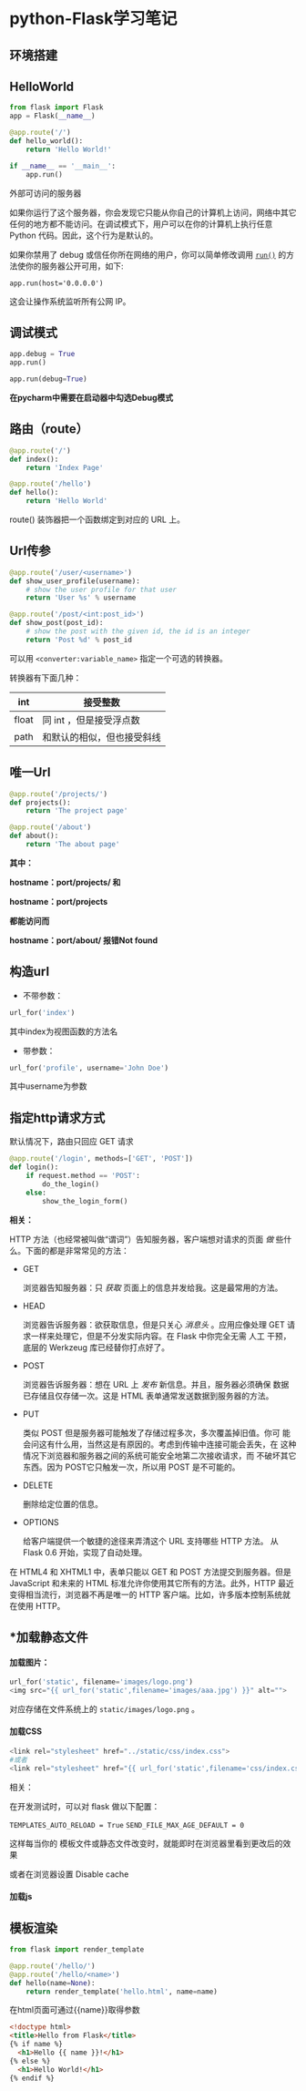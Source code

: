 # python-Flask学习笔记



## 环境搭建

## HelloWorld

```python
from flask import Flask
app = Flask(__name__)

@app.route('/')
def hello_world():
    return 'Hello World!'

if __name__ == '__main__':
    app.run()
```

外部可访问的服务器



如果你运行了这个服务器，你会发现它只能从你自己的计算机上访问，网络中其它任何的地方都不能访问。在调试模式下，用户可以在你的计算机上执行任意 Python 代码。因此，这个行为是默认的。

如果你禁用了 debug 或信任你所在网络的用户，你可以简单修改调用 [`run()`](http://docs.jinkan.org/docs/flask/api.html#flask.Flask.run) 的方法使你的服务器公开可用，如下:

```
app.run(host='0.0.0.0')
```

这会让操作系统监听所有公网 IP。



## 调试模式

```python
app.debug = True
app.run()
```

```python
app.run(debug=True)
```

**在pycharm中需要在启动器中勾选Debug模式**

## 路由（route）

```python
@app.route('/')
def index():
    return 'Index Page'

@app.route('/hello')
def hello():
    return 'Hello World'
```

route() 装饰器把一个函数绑定到对应的 URL 上。

## Url传参

```python
@app.route('/user/<username>')
def show_user_profile(username):
    # show the user profile for that user
    return 'User %s' % username

@app.route('/post/<int:post_id>')
def show_post(post_id):
    # show the post with the given id, the id is an integer
    return 'Post %d' % post_id
```

可以用 `<converter:variable_name>` 指定一个可选的转换器。

转换器有下面几种：

| int   | 接受整数                   |
| ----- | -------------------------- |
| float | 同 int ，但是接受浮点数    |
| path  | 和默认的相似，但也接受斜线 |

## 唯一Url



```python
@app.route('/projects/')
def projects():
    return 'The project page'

@app.route('/about')
def about():
    return 'The about page'
```

**其中：**

**hostname：port/projects/    和**

**hostname：port/projects**

**都能访问而**

**hostname：port/about/    报错Not  found**



## 构造url

- 不带参数：

```python
url_for('index')
```

其中index为视图函数的方法名

- 带参数：

```python
url_for('profile', username='John Doe')
```

其中username为参数

## 指定http请求方式

默认情况下，路由只回应 GET 请求

```python
@app.route('/login', methods=['GET', 'POST'])
def login():
    if request.method == 'POST':
        do_the_login()
    else:
        show_the_login_form()
```

**相关：**

HTTP 方法（也经常被叫做“谓词”）告知服务器，客户端想对请求的页面 *做* 些什么。下面的都是非常常见的方法：

- GET

  浏览器告知服务器：只 *获取* 页面上的信息并发给我。这是最常用的方法。

- HEAD

  浏览器告诉服务器：欲获取信息，但是只关心 *消息头* 。应用应像处理 GET 请求一样来处理它，但是不分发实际内容。在 Flask 中你完全无需 人工 干预，底层的 Werkzeug 库已经替你打点好了。

- POST

  浏览器告诉服务器：想在 URL 上 *发布* 新信息。并且，服务器必须确保 数据已存储且仅存储一次。这是 HTML 表单通常发送数据到服务器的方法。

- PUT

  类似 POST 但是服务器可能触发了存储过程多次，多次覆盖掉旧值。你可 能会问这有什么用，当然这是有原因的。考虑到传输中连接可能会丢失，在 这种 情况下浏览器和服务器之间的系统可能安全地第二次接收请求，而 不破坏其它东西。因为 POST它只触发一次，所以用 POST 是不可能的。

- DELETE

  删除给定位置的信息。

- OPTIONS

  给客户端提供一个敏捷的途径来弄清这个 URL 支持哪些 HTTP 方法。 从 Flask 0.6 开始，实现了自动处理。

在 HTML4 和 XHTML1 中，表单只能以 GET 和 POST 方法提交到服务器。但是 JavaScript 和未来的 HTML 标准允许你使用其它所有的方法。此外，HTTP 最近变得相当流行，浏览器不再是唯一的 HTTP 客户端。比如，许多版本控制系统就在使用 HTTP。



## *加载静态文件

#### 加载图片：

```python
url_for('static', filename='images/logo.png')
<img src="{{ url_for('static',filename='images/aaa.jpg') }}" alt="">
```

对应存储在文件系统上的 `static/images/logo.png` 。

#### 加载CSS

```python
<link rel="stylesheet" href="../static/css/index.css">
#或者
<link rel="stylesheet" href="{{ url_for('static',filename='css/index.css') }}">
```

相关：

 在开发测试时，可以对 flask 做以下配置：

`TEMPLATES_AUTO_RELOAD = True`
`SEND_FILE_MAX_AGE_DEFAULT = 0`

这样每当你的 模板文件或静态文件改变时，就能即时在浏览器里看到更改后的效果  

或者在浏览器设置 Disable cache

#### 加载js

<script src="{{ url_for('static',filename='js/index.js') }}"></script>



## 模板渲染

```python
from flask import render_template

@app.route('/hello/')
@app.route('/hello/<name>')
def hello(name=None):
    return render_template('hello.html', name=name)
```

在html页面可通过{{name}}取得参数



```html
<!doctype html>
<title>Hello from Flask</title>
{% if name %}
  <h1>Hello {{ name }}!</h1>
{% else %}
  <h1>Hello World!</h1>
{% endif %}
```